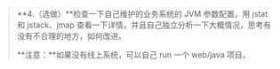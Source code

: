 > **4.（选做）**检查一下自己维护的业务系统的 JVM 参数配置，用 jstat 和 jstack、jmap 查看一下详情，并且自己独立分析一下大概情况，思考有没有不合理的地方，如何改进。
>
> **注意：**如果没有线上系统，可以自己 run 一个 web/java 项目。

